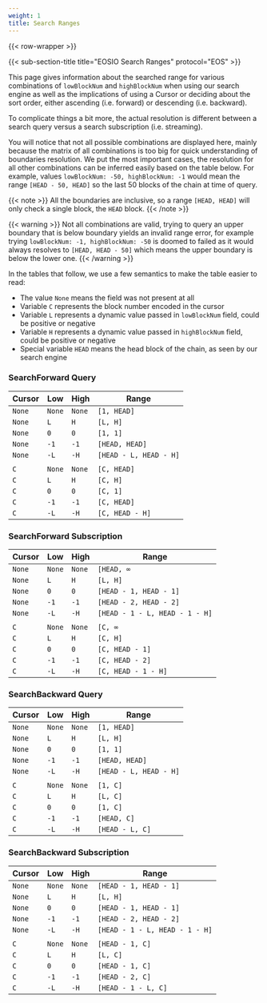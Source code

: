```yaml
---
weight: 1
title: Search Ranges
---
```


{{< row-wrapper >}}

{{< sub-section-title title="EOSIO Search Ranges"  protocol="EOS" >}}

This page gives information about the searched range for various combinations of `lowBlockNum` and
`highBlockNum` when using our search engine as well as the implications of using a Cursor or deciding
about the sort order, either ascending (i.e. forward) or descending (i.e. backward).

To complicate things a bit more, the actual resolution is different between a search query versus
a search subscription (i.e. streaming).

You will notice that not all possible combinations are displayed here, mainly because the matrix
of all combinations is too big for quick understanding of boundaries resolution. We put the most
important cases, the resolution for all other combinations can be inferred easily based on
the table below. For example, values `lowBlockNum: -50, highBlockNum: -1` would mean the range
`[HEAD - 50, HEAD]` so the last 50 blocks of the chain at time of query.

{{< note >}}
All the boundaries are inclusive, so a range `[HEAD, HEAD]` will only check a single block, the
`HEAD` block.
{{< /note >}}

{{< warning >}}
Not all combinations are valid, trying to query an upper boundary that is below boundary yields
an invalid range error, for example trying `lowBlockNum: -1, highBlockNum: -50` is doomed to failed
as it would always resolves to `[HEAD, HEAD - 50]` which means the upper boundary is below the lower
one.
{{< /warning >}}

In the tables that follow, we use a few semantics to make the table easier to read:

- The value `None` means the field was not present at all
- Variable `C` represents the block number encoded in the cursor
- Variable `L` represents a dynamic value passed in `lowBlockNum` field, could be positive or negative
- Variable `H` represents a dynamic value passed in `highBlockNum` field, could be positive or negative
- Special variable `HEAD` means the head block of the chain, as seen by our search engine

### SearchForward Query

| Cursor | Low    | High   | Range                  |
|--------|--------|--------|------------------------|
| `None` | `None` | `None` | `[1, HEAD]`            |
| `None` | `L`    | `H`    | `[L, H]`               |
| `None` | `0`    | `0`    | `[1, 1]`               |
| `None` | `-1`   | `-1`   | `[HEAD, HEAD]`         |
| `None` | `-L`   | `-H`   | `[HEAD - L, HEAD - H]` |
||||||
| `C`    | `None` | `None` | `[C, HEAD]`            |
| `C`    | `L`    | `H`    | `[C, H]`               |
| `C`    | `0`    | `0`    | `[C, 1]`               |
| `C`    | `-1`   | `-1`   | `[C, HEAD]`            |
| `C`    | `-L`   | `-H`   | `[C, HEAD - H]`        |

### SearchForward Subscription

| Cursor | Low    | High   | Range                          |
|--------|--------|--------|--------------------------------|
| `None` | `None` | `None` | `[HEAD, ∞`                     |
| `None` | `L`    | `H`    | `[L, H]`                       |
| `None` | `0`    | `0`    | `[HEAD - 1, HEAD - 1]`         |
| `None` | `-1`   | `-1`   | `[HEAD - 2, HEAD - 2]`         |
| `None` | `-L`   | `-H`   | `[HEAD - 1 - L, HEAD - 1 - H]` |
||||||
| `C`    | `None` | `None` | `[C, ∞`                        |
| `C`    | `L`    | `H`    | `[C, H]`                       |
| `C`    | `0`    | `0`    | `[C, HEAD - 1]`                |
| `C`    | `-1`   | `-1`   | `[C, HEAD - 2]`                |
| `C`    | `-L`   | `-H`   | `[C, HEAD - 1 - H]`            |

### SearchBackward Query

| Cursor | Low    | High   | Range                  |
|--------|--------|--------|------------------------|
| `None` | `None` | `None` | `[1, HEAD]`            |
| `None` | `L`    | `H`    | `[L, H]`               |
| `None` | `0`    | `0`    | `[1, 1]`               |
| `None` | `-1`   | `-1`   | `[HEAD, HEAD]`         |
| `None` | `-L`   | `-H`   | `[HEAD - L, HEAD - H]` |
||||||
| `C`    | `None` | `None` | `[1, C]`               |
| `C`    | `L`    | `H`    | `[L, C]`               |
| `C`    | `0`    | `0`    | `[1, C]`               |
| `C`    | `-1`   | `-1`   | `[HEAD, C]`            |
| `C`    | `-L`   | `-H`   | `[HEAD - L, C]`        |

### SearchBackward Subscription

| Cursor | Low    | High   | Range                          |
|--------|--------|--------|--------------------------------|
| `None` | `None` | `None` | `[HEAD - 1, HEAD - 1]`         |
| `None` | `L`    | `H`    | `[L, H]`                       |
| `None` | `0`    | `0`    | `[HEAD - 1, HEAD - 1]`         |
| `None` | `-1`   | `-1`   | `[HEAD - 2, HEAD - 2]`         |
| `None` | `-L`   | `-H`   | `[HEAD - 1 - L, HEAD - 1 - H]` |
||||||
| `C`    | `None` | `None` | `[HEAD - 1, C]`                |
| `C`    | `L`    | `H`    | `[L, C]`                       |
| `C`    | `0`    | `0`    | `[HEAD - 1, C]`                |
| `C`    | `-1`   | `-1`   | `[HEAD - 2, C]`                |
| `C`    | `-L`   | `-H`   | `[HEAD - 1 - L, C]`            |
